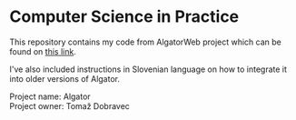 # Computer Science in Practice

This repository contains my code from AlgatorWeb project which can be found on [this link](https://github.com/ALGatorDevel/ALGatorWeb).

I've also included instructions in Slovenian language on how to integrate it into older versions of Algator. 

Project name: Algator<br>
Project owner: Tomaž Dobravec
